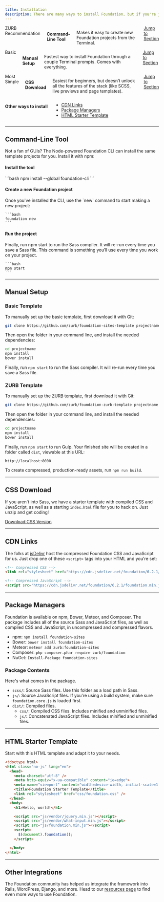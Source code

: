 ```yaml
---
title: Installation
description: There are many ways to install Foundation, but if you're just getting started, we have a few suggestions.
---
```


<div class="row">
  <div class="medium-3 columns">
    <span class="subtitle">ZURB Recommendation</span>
    <h4>Command-Line Tool</h4>
    <p>Makes it easy to create new Foundation projects from the Terminal.</p>
    <a href="#command-line-tool" class="button-docs expanded">Jump to Section</a>
  </div>
  <div class="medium-3 columns">
    <span class="subtitle">Basic</span>
    <h4>Manual Setup</h4>
    <p>Fastest way to install Foundation through a couple Terminal prompts. Comes with everything.</p>
    <a href="#manual-setup" class="button-docs secondary expanded">Jump to Section</a>
  </div>
  <div class="medium-3 columns">
    <span class="subtitle">Most Simple</span>
    <h4>CSS Download</h4>
    <p>Easiest for beginners, but doesn’t unlock all the features of the stack (like SCSS, live previews and page templates).</p>
    <a href="#css-download" class="button-docs secondary expanded">Jump to Section</a>
  </div>
  <div class="medium-3 columns">
    <h4>Other ways to install</h4>
    <ul>
      <li><a href="#cdn-links">CDN Links</a></li>
      <li><a href="#package-managers">Package Managers</a></li>
      <li><a href="#html-starter-template">HTML Starter Template</a></li>
    </ul>
  </div>
</div>


---


<!--## Yeti Launch-->

<!--Yeti Launch is our Mac app for quickly spinning up blank projects for any of the three Foundation frameworks. If you're just getting started with Foundation, we recommend downloading Yeti Launch to get going right away.-->

<!--<a href="http://foundation.zurb.com/develop/yeti-launch" class="large button">Download Yeti Launch</a>-->

## Command-Line Tool

Not a fan of GUIs? The Node-powered Foundation CLI can install the same template projects for you. Install it with npm:

<div class="steps" markdown="1">

  <div class="step">
    <h4 class="">Install the tool</h4>
    <div class="indented">
      ```bash
      npm install --global foundation-cli
      ```
    </div>
  </div>

  <!-- @TODO: This area should be put into the FAQ component -->
  <!-- Depending on how your machine is configured, the command may fail with an `EACCESS` error. To get around this, run the command with `sudo` at the beginning:

  ```bash
  sudo npm install --global foundation-cli
  ```

  <div class="callout alert">
  <p>If you already have the Foundation 5 CLI on your machine, you will only be able to access one of the commands, depending on how your command line environment is configured.</p>

  <p>If you want to remove the old CLI, run <code>gem uninstall foundation</code>. After testing this new CLI, if you want to go back to the old CLI, run <code>npm uninstall foundation-cli --global</code>.</p>
  </div> -->

  <div class="step">
  <h4 class="">Create a new Foundation project</h4>
  <div class="indented">
    Once you've installed the CLI, use the `new` command to start making a new project:

    ```bash
    foundation new
    ```
  </div>
  </div>

  <div class="step">
  <h4 class="">Run the project</h4>
  <div class="indented">
    Finally, run npm start to run the Sass compiler. It will re-run every time you save a Sass file. This command is something you’ll use every time you work on your project.

    ```bash
    npm start
    ```
  </div>
  </div>

</div>

---

## Manual Setup

### Basic Template

To manually set up the basic template, first download it with Git:

```bash
git clone https://github.com/zurb/foundation-sites-template projectname
```

Then open the folder in your command line, and install the needed dependencies:

```bash
cd projectname
npm install
bower install
```

Finally, run `npm start` to run the Sass compiler. It will re-run every time you save a Sass file.

### ZURB Template

To manually set up the ZURB template, first download it with Git:

```bash
git clone https://github.com/zurb/foundation-zurb-template projectname
```

Then open the folder in your command line, and install the needed dependencies:

```bash
cd projectname
npm install
bower install
```

Finally, run `npm start` to run Gulp. Your finished site will be created in a folder called `dist`, viewable at this URL:

```
http://localhost:8000
```

To create compressed, production-ready assets, run `npm run build`.

---

## CSS Download

If you aren't into Sass, we have a starter template with compiled CSS and JavaScript, as well as a starting `index.html` file for you to hack on. Just unzip and get coding!

<a href="http://foundation.zurb.com/sites/download" class="large button">Download CSS Version</a>

---

## CDN Links

The folks at [jsDelivr](https://www.jsdelivr.com) host the compressed Foundation CSS and JavaScript for us. Just drop one of these `<script>` tags into your HTML and you're set:

```html
<!-- Compressed CSS -->
<link rel="stylesheet" href="https://cdn.jsdelivr.net/foundation/6.2.1/foundation.min.css">

<!-- Compressed JavaScript -->
<script src="https://cdn.jsdelivr.net/foundation/6.2.1/foundation.min.js"></script>
```

---

## Package Managers

Foundation is available on npm, Bower, Meteor, and Composer. The package includes all of the source Sass and JavaScript files, as well as compiled CSS and JavaScript, in uncompressed and compressed flavors.

- npm: `npm install foundation-sites`
- Bower: `bower install foundation-sites`
- Meteor: `meteor add zurb:foundation-sites`
- Composer: `php composer.phar require zurb/foundation`
- NuGet: `Install-Package foundation-sites`

### Package Contents

Here's what comes in the package.

- `scss/`: Source Sass files. Use this folder as a load path in Sass.
- `js/`: Source JavaScript files. If you're using a build system, make sure `foundation.core.js` is loaded first.
- `dist/`: Compiled files.
  - `css/`: Compiled CSS files. Includes minified and unminified files.
  - `js/`: Concatenated JavaScript files. Includes minified and unminified files.

---

## HTML Starter Template
Start with this HTML template and adapt it to your needs.

```html
<!doctype html>
<html class="no-js" lang="en">
  <head>
    <meta charset="utf-8" />
    <meta http-equiv="x-ua-compatible" content="ie=edge">
    <meta name="viewport" content="width=device-width, initial-scale=1.0" />
    <title>Foundation Starter Template</title>
    <link rel="stylesheet" href="css/foundation.css" />
  </head>
  <body>
    <h1>Hello, world!</h1>

    <script src="js/vendor/jquery.min.js"></script>
    <script src="js/vendor/what-input.min.js"></script>
    <script src="js/foundation.min.js"></script>
    <script>
      $(document).foundation();
    </script>

  </body>
</html>

```

---

## Other Integrations

The Foundation community has helped us integrate the framework into Rails, WordPress, Django, and more. Head to our [resources page](http://foundation.zurb.com/sites/resources) to find even more ways to use Foundation.
